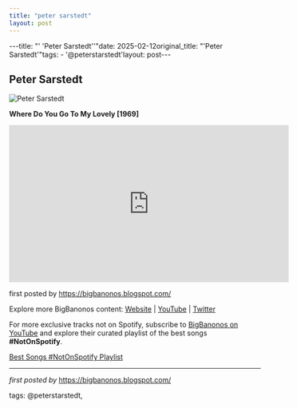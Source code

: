 ```yaml
---
title: "peter sarstedt"
layout: post
---
```

---title: "' 'Peter Sarstedt''"date: 2025-02-12original_title: "'Peter Sarstedt'"tags:  - '@peterstarstedt'layout: post---<h2>Peter Sarstedt</h2><img src="https://i.scdn.co/image/ab67616d0000b273c148278a15b1dc8430033452" alt="Peter Sarstedt"><p><strong>Where Do You Go To My Lovely [1969]</strong></p><iframe allowfullscreen="" frameborder="0" height="315" src="https://www.youtube.com/embed/L8XQZYIiNgo?list=PLtuNtuTatqI3X01zTqiujiaUhFaK1PjKA" width="560"></iframe><p>first posted by <a href="https://bigbanonos.blogspot.com/">https://bigbanonos.blogspot.com/</a></p> <div> <p>Explore more BigBanonos content: <a href="https://bigbanonos.blogspot.com/">Website</a> | <a href="https://www.youtube.com/@BigBanonos">YouTube</a> | <a href="https://x.com/bigbanonos">Twitter</a></p></div><!--Subscribe and Playlist Links--><div>    <p>For more exclusive tracks not on Spotify, subscribe to <a href="https://www.youtube.com/@BigBanonos" target="_blank">BigBanonos on YouTube</a> and explore their curated playlist of the best songs <strong>#NotOnSpotify</strong>.</p>    <p><a href="https://www.youtube.com/playlist?list=PLtuNtuTatqI0kFahUCbtbfenC_ET5O_tr" target="_blank">Best Songs #NotOnSpotify Playlist<br /></a></p></div><hr /><p><em>first posted by</em> <a href="https://bigbanonos.blogspot.com/" rel="noopener" target="_new">https://bigbanonos.blogspot.com/</a></p><p>tags: @peterstarstedt,</p>